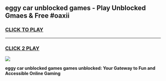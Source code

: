 
## eggy car unblocked games - Play Unblocked Gmaes & Free #oaxii
<h3>
<a href="https://news.freeplayer.one?title=eggy_car_unblocked_games&ref=03M">CLICK TO PLAY</a></h3>
<hr>

<h3>
<a href="https://news.freeplayer.one?title=eggy_car_unblocked_games&ref=03M">CLICK 2 PLAY</a>
  
</h3>

<a href="https://news.freeplayer.one?title=eggy_car_unblocked_games&ref=03M"><img src="https://clearcache.store/games.png"></a>


**eggy car unblocked games games unblocked: Your Gateway to Fun and Accessible Online Gaming**
